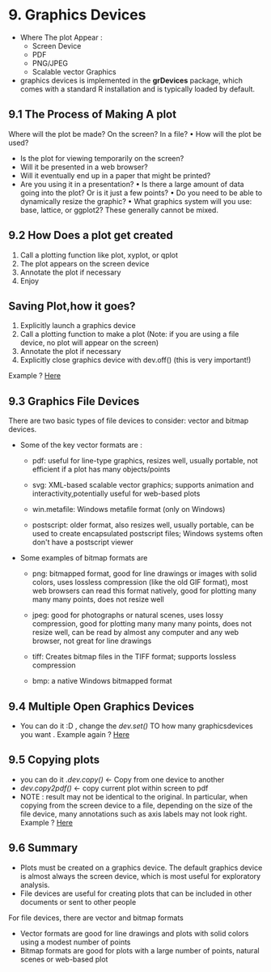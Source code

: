 # 9. Graphics Devices
- Where The plot Appear :
  - Screen Device
  - PDF
  - PNG/JPEG
  - Scalable vector Graphics
- graphics devices is implemented in the **grDevices** package, which comes with a standard R installation and is typically loaded by default.

## 9.1 The Process of Making A plot

Where will the plot be made? On the screen? In a file?
• How will the plot be used?
  - Is the plot for viewing temporarily on the screen?
  - Will it be presented in a web browser?
  - Will it eventually end up in a paper that might be printed?
  - Are you using it in a presentation?
• Is there a large amount of data going into the plot? Or is it just a few points?
• Do you need to be able to dynamically resize the graphic?
• What graphics system will you use: base, lattice, or ggplot2? These generally cannot
be mixed.

## 9.2 How Does a plot get created
1. Call a plotting function like plot, xyplot, or qplot
2. The plot appears on the screen device
3. Annotate the plot if necessary
4. Enjoy

## Saving Plot,how it goes?

1. Explicitly launch a graphics device
2. Call a plotting function to make a plot (Note: if you are using a file device, no plot will appear on the screen)
3. Annotate the plot if necessary
4. Explicitly close graphics device with dev.off() (this is very important!)

Example ? [Here](https://github.com/Xwyzworms/Exploratory-Data-Analysis-with-R/blob/master/6.Graphics%20Devices/GraphicsDevice.R)

## 9.3 Graphics File Devices
There are two basic types of file devices to consider: vector and bitmap devices.
- Some of the key vector formats are :
  - pdf: useful for line-type graphics, resizes well, usually portable, not efficient if a plot has many objects/points

  - svg: XML-based scalable vector graphics; supports animation and interactivity,potentially useful for web-based plots

  - win.metafile: Windows metafile format (only on Windows)

  - postscript: older format, also resizes well, usually portable, can be used to create encapsulated postscript files; Windows systems often don't have a postscript viewer

- Some examples of bitmap formats are
  - png: bitmapped format, good for line drawings or images with solid colors, uses lossless compression (like the old GIF format), most web browsers can read this format natively, good for plotting many many many points, does not resize well

  - jpeg: good for photographs or natural scenes, uses lossy compression, good for plotting many many many points, does not resize well, can be read by almost any computer and any web browser, not great for line drawings

  - tiff: Creates bitmap files in the TIFF format; supports lossless compression

  - bmp: a native Windows bitmapped format
## 9.4 Multiple Open Graphics Devices
  - You can do it :D , change the *dev.set(<integer>)* TO how many graphicsdevices you want .
  Example again ? [Here](https://github.com/Xwyzworms/Exploratory-Data-Analysis-with-R/blob/master/6.Graphics%20Devices/GraphicsDevice.R)

## 9.5 Copying plots
  - you can do it .*dev.copy()* <- Copy from one device to another
  - *dev.copy2pdf()* <- copy current plot within screen to pdf
  - NOTE :
  result may not be identical to the original. In particular, when copying from the screen device to a file, depending on the size of the file device, many annotations such as axis labels may not look right.
  Example ? [Here](https://github.com/Xwyzworms/Exploratory-Data-Analysis-with-R/blob/master/6.Graphics%20Devices/GraphicsDevice.R)

## 9.6 Summary
- Plots must be created on a graphics device. The default graphics device is almost always the screen device, which is most  useful for exploratory analysis.
- File devices are useful for creating plots that can be included in other documents or sent to other people

For file devices, there are vector and bitmap formats
  - Vector formats are good for line drawings and plots with solid colors using a modest number of points
  -  Bitmap formats are good for plots with a large number of points, natural scenes or web-based plot
